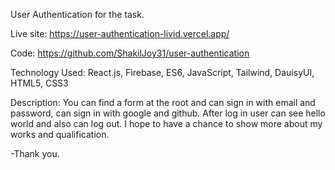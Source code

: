 User Authentication for the task. 

Live site: https://user-authentication-livid.vercel.app/

Code: https://github.com/ShakilJoy31/user-authentication

Technology Used: React.js, Firebase, ES6, JavaScript, Tailwind, DauisyUI, HTML5, CSS3

Description: You can find a form at the root and can sign in with email and password, can sign in with google and github. 
After log in user can see hello world and also can log out. 
I hope to have a chance to show more about my works and qualification. 

-Thank you.
